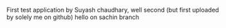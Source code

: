 First test application by Suyash chaudhary, well second (but first uploaded by solely me on github) hello on sachin branch